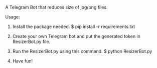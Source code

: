 A Telegram Bot that reduces size of jpg/png files.

Usage:
1. Install the package needed.    $ pip install -r requirements.txt

2. Create your own Telegram bot and put the generated token in ResizerBot.py file.

3. Run the ResizerBot.py using this command.   $ python ResizerBot.py

4. Have fun!
